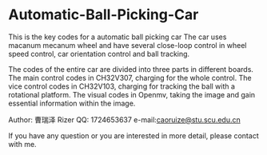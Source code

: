 # Automatic-Ball-Picking-Car
This is the key codes for a automatic ball picking car
The car uses macanum mecanum wheel and have several close-loop control in wheel speed control, car orientation control and ball tracking.

The codes of the entire car are divided into three parts in different boards.
The main control codes in CH32V307, charging for the whole control. 
The vice control codes in CH32V103, charging for tracking the ball with a rotational platform.
The visual codes in Openmv, taking the image and gain essential information within the image.

Author: 曹瑞泽 Rizer
QQ: 1724653637
e-mail:caoruize@stu.scu.edu.cn

If you have any question or you are interested in more detail, please contact with me.
